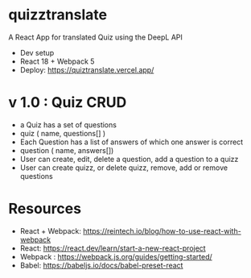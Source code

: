 # quizztranslate
A React App for translated Quiz using the DeepL API
- Dev setup
- React 18 + Webpack 5
- Deploy: https://quiztranslate.vercel.app/

# v 1.0 : Quiz CRUD
 - a Quiz has a set of questions
 - quiz ( name, questions[] )
 - Each Question has a list of answers of which one answer is correct
 - question ( name, answers[])
 - User can create, edit, delete a question, add a question to a quizz
 - User can create quizz, or delete quizz, remove, add or remove questions

# Resources
- React + Webpack: https://reintech.io/blog/how-to-use-react-with-webpack
- React: https://react.dev/learn/start-a-new-react-project
- Webpack : https://webpack.js.org/guides/getting-started/
- Babel: https://babeljs.io/docs/babel-preset-react


